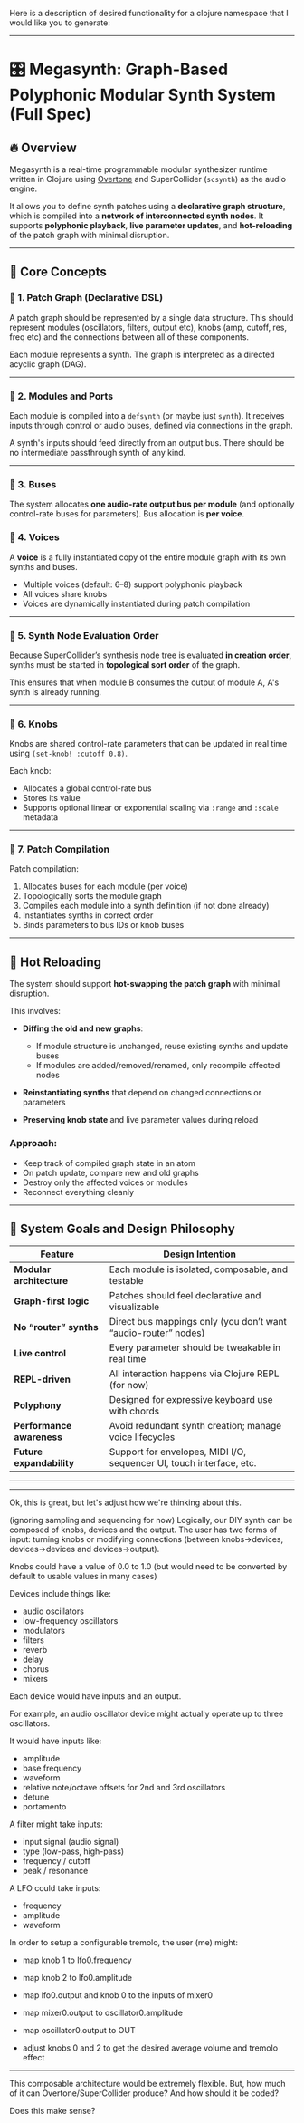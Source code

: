 Here is a description of desired functionality for a clojure namespace that I would like you to generate:

---

# 🎛️ Megasynth: Graph-Based Polyphonic Modular Synth System (Full Spec)

## 🔥 Overview

Megasynth is a real-time programmable modular synthesizer runtime written in Clojure using [Overtone](https://github.com/overtone/overtone) and SuperCollider (`scsynth`) as the audio engine.

It allows you to define synth patches using a **declarative graph structure**, which is compiled into a **network of interconnected synth nodes**. It supports **polyphonic playback**, **live parameter updates**, and **hot-reloading** of the patch graph with minimal disruption.

---

## 🧠 Core Concepts

### 🔹 1. Patch Graph (Declarative DSL)

A patch graph should be represented by a single data structure. This should represent modules (oscillators, filters, output etc), knobs (amp, cutoff, res, freq etc) and the connections between all of these components.

Each module represents a synth. The graph is interpreted as a directed acyclic graph (DAG).

---

### 🔹 2. Modules and Ports

Each module is compiled into a `defsynth` (or maybe just `synth`). It receives inputs through control or audio buses, defined via connections in the graph.

A synth's inputs should feed directly from an output bus. There should be no intermediate passthrough synth of any kind.

---

### 🔹 3. Buses

The system allocates **one audio-rate output bus per module** (and optionally control-rate buses for parameters). Bus allocation is **per voice**.

### 🔹 4. Voices

A **voice** is a fully instantiated copy of the entire module graph with its own synths and buses.

* Multiple voices (default: 6–8) support polyphonic playback
* All voices share knobs
* Voices are dynamically instantiated during patch compilation

---

### 🔹 5. Synth Node Evaluation Order

Because SuperCollider’s synthesis node tree is evaluated **in creation order**, synths must be started in **topological sort order** of the graph.

This ensures that when module B consumes the output of module A, A's synth is already running.

---

### 🔹 6. Knobs

Knobs are shared control-rate parameters that can be updated in real time using `(set-knob! :cutoff 0.8)`.

Each knob:

* Allocates a global control-rate bus
* Stores its value
* Supports optional linear or exponential scaling via `:range` and `:scale` metadata

---

### 🔹 7. Patch Compilation

Patch compilation:

1. Allocates buses for each module (per voice)
2. Topologically sorts the module graph
3. Compiles each module into a synth definition (if not done already)
4. Instantiates synths in correct order
5. Binds parameters to bus IDs or knob buses

---

## 🔁 Hot Reloading 

The system should support **hot-swapping the patch graph** with minimal disruption.

This involves:

* **Diffing the old and new graphs**:

  * If module structure is unchanged, reuse existing synths and update buses
  * If modules are added/removed/renamed, only recompile affected nodes
* **Reinstantiating synths** that depend on changed connections or parameters
* **Preserving knob state** and live parameter values during reload

### Approach:

* Keep track of compiled graph state in an atom
* On patch update, compare new and old graphs
* Destroy only the affected voices or modules
* Reconnect everything cleanly

---

## 🎯 System Goals and Design Philosophy

| Feature                   | Design Intention                                                     |
| ------------------------- | -------------------------------------------------------------------- |
| **Modular architecture**  | Each module is isolated, composable, and testable                    |
| **Graph-first logic**     | Patches should feel declarative and visualizable                     |
| **No “router” synths**    | Direct bus mappings only (you don’t want “audio-router” nodes)       |
| **Live control**          | Every parameter should be tweakable in real time                     |
| **REPL-driven**           | All interaction happens via Clojure REPL (for now)                   |
| **Polyphony**             | Designed for expressive keyboard use with chords                     |
| **Performance awareness** | Avoid redundant synth creation; manage voice lifecycles              |
| **Future expandability**  | Support for envelopes, MIDI I/O, sequencer UI, touch interface, etc. |




---
---

Ok, this is great, but let's adjust how we're thinking about this.

(ignoring sampling and sequencing for now)
Logically, our DIY synth can be composed of knobs, devices and the output. The user has two forms of input: turning knobs or modifying connections (between knobs->devices, devices->devices and devices->output). 

Knobs could have a value of 0.0 to 1.0 (but would need to be converted by default to usable values in many cases) 

Devices include things like:

- audio oscillators
- low-frequency oscillators
- modulators
- filters
- reverb
- delay
- chorus
- mixers


Each device would have inputs and an output.

For example, an audio oscillator device might actually operate up to three oscillators.

It would have inputs like:
- amplitude
- base frequency
- waveform
- relative note/octave offsets for 2nd and 3rd oscillators
- detune
- portamento

A filter might take inputs:
- input signal (audio signal)
- type (low-pass, high-pass)
- frequency / cutoff
- peak / resonance

A LFO could take inputs:
- frequency
- amplitude
- waveform


In order to setup a configurable tremolo, the user (me) might:

- map knob 1 to lfo0.frequency
- map knob 2 to lfo0.amplitude
- map lfo0.output and knob 0 to the inputs of mixer0
- map mixer0.output to oscillator0.amplitude
- map oscillator0.output to OUT

- adjust knobs 0 and 2 to get the desired average volume and tremolo effect

---

This composable architecture would be extremely flexible. But, how much of it can Overtone/SuperCollider produce? And how should it be coded?

Does this make sense?
